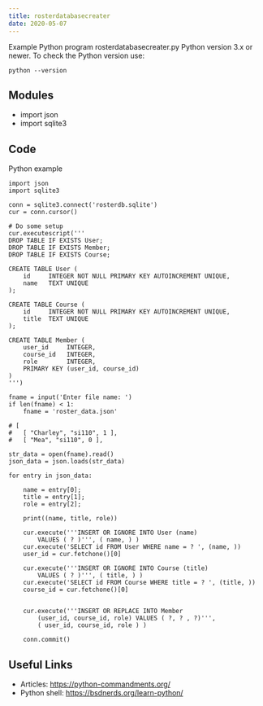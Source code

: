 ```yaml
---
title: rosterdatabasecreater
date: 2020-05-07
---
```

Example Python program rosterdatabasecreater.py
Python version 3.x or newer.
To check the Python version use:

    python --version

## Modules

* import json
* import sqlite3

## Code

Python example

    import json
    import sqlite3
    
    conn = sqlite3.connect('rosterdb.sqlite')
    cur = conn.cursor()
    
    # Do some setup
    cur.executescript('''
    DROP TABLE IF EXISTS User;
    DROP TABLE IF EXISTS Member;
    DROP TABLE IF EXISTS Course;
    
    CREATE TABLE User (
        id     INTEGER NOT NULL PRIMARY KEY AUTOINCREMENT UNIQUE,
        name   TEXT UNIQUE
    );
    
    CREATE TABLE Course (
        id     INTEGER NOT NULL PRIMARY KEY AUTOINCREMENT UNIQUE,
        title  TEXT UNIQUE
    );
    
    CREATE TABLE Member (
        user_id     INTEGER,
        course_id   INTEGER,
        role        INTEGER,
        PRIMARY KEY (user_id, course_id)
    )
    ''')
    
    fname = input('Enter file name: ')
    if len(fname) < 1:
        fname = 'roster_data.json'
    
    # [
    #   [ "Charley", "si110", 1 ],
    #   [ "Mea", "si110", 0 ],
    
    str_data = open(fname).read()
    json_data = json.loads(str_data)
    
    for entry in json_data:
    
        name = entry[0];
        title = entry[1];
        role = entry[2];
    
        print((name, title, role))
    
        cur.execute('''INSERT OR IGNORE INTO User (name)
            VALUES ( ? )''', ( name, ) )
        cur.execute('SELECT id FROM User WHERE name = ? ', (name, ))
        user_id = cur.fetchone()[0]
    
        cur.execute('''INSERT OR IGNORE INTO Course (title)
            VALUES ( ? )''', ( title, ) )
        cur.execute('SELECT id FROM Course WHERE title = ? ', (title, ))
        course_id = cur.fetchone()[0]
    
    
        cur.execute('''INSERT OR REPLACE INTO Member
            (user_id, course_id, role) VALUES ( ?, ? , ?)''',
            ( user_id, course_id, role ) )
    
        conn.commit()
    

## Useful Links

- Articles: https://python-commandments.org/
- Python shell: https://bsdnerds.org/learn-python/
